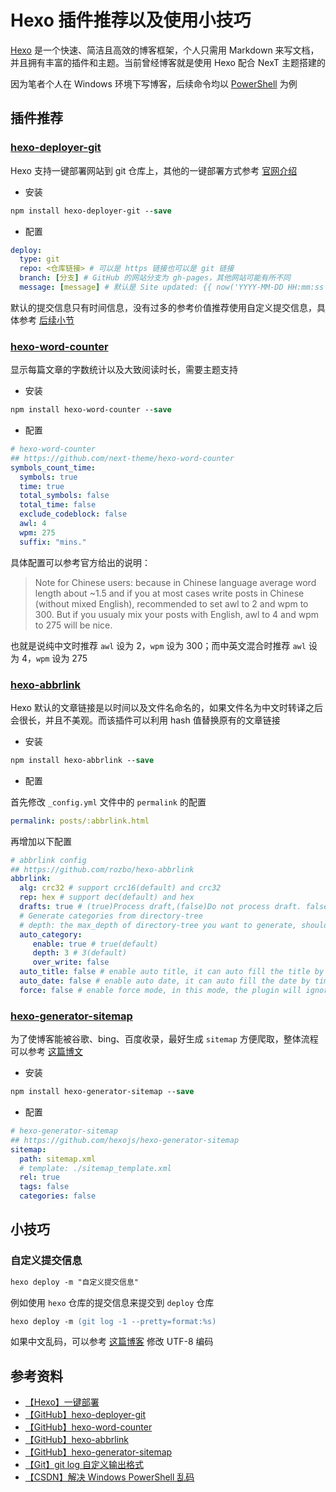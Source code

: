 # Hexo 插件推荐以及使用小技巧


[Hexo](https://hexo.io/zh-cn/) 是一个快速、简洁且高效的博客框架，个人只需用 Markdown 来写文档，并且拥有丰富的插件和主题。当前曾经博客就是使用 Hexo 配合 NexT 主题搭建的

因为笔者个人在 Windows 环境下写博客，后续命令均以 [PowerShell](https://docs.microsoft.com/zh-cn/powershell/scripting/install/installing-powershell?view=powershell-7.2) 为例

## 插件推荐

### [hexo-deployer-git](https://github.com/hexojs/hexo-deployer-git)

Hexo 支持一键部署网站到 git 仓库上，其他的一键部署方式参考 [官网介绍](https://hexo.io/zh-cn/docs/one-command-deployment)

- 安装

```ps
npm install hexo-deployer-git --save
```

- 配置

```yml
deploy:
  type: git
  repo: <仓库链接> # 可以是 https 链接也可以是 git 链接
  branch: [分支] # GitHub 的网站分支为 gh-pages，其他网站可能有所不同
  message: [message] # 默认是 Site updated: {{ now('YYYY-MM-DD HH:mm:ss') }}
```

默认的提交信息只有时间信息，没有过多的参考价值推荐使用自定义提交信息，具体参考 [后续小节](#自定义提交信息)

### [hexo-word-counter](https://github.com/next-theme/hexo-word-counter)

显示每篇文章的字数统计以及大致阅读时长，需要主题支持

- 安装

```ps
npm install hexo-word-counter --save
```

- 配置

```yml
# hexo-word-counter
## https://github.com/next-theme/hexo-word-counter
symbols_count_time:
  symbols: true
  time: true
  total_symbols: false
  total_time: false
  exclude_codeblock: false
  awl: 4
  wpm: 275
  suffix: "mins."
```

具体配置可以参考官方给出的说明：

> Note for Chinese users: because in Chinese language average word length about ~1.5 and if you at most cases write posts in Chinese (without mixed English), recommended to set awl to 2 and wpm to 300.
> But if you usualy mix your posts with English, awl to 4 and wpm to 275 will be nice.

也就是说纯中文时推荐 `awl` 设为 2，`wpm` 设为 300；而中英文混合时推荐 `awl` 设为 4，`wpm` 设为 275

### [hexo-abbrlink](https://github.com/rozbo/hexo-abbrlink)

Hexo 默认的文章链接是以时间以及文件名命名的，如果文件名为中文时转译之后会很长，并且不美观。而该插件可以利用 hash 值替换原有的文章链接

- 安装

```ps
npm install hexo-abbrlink --save
```

- 配置

首先修改 `_config.yml` 文件中的 `permalink` 的配置

```yml
permalink: posts/:abbrlink.html
```

再增加以下配置

```yml
# abbrlink config
## https://github.com/rozbo/hexo-abbrlink
abbrlink:
  alg: crc32 # support crc16(default) and crc32
  rep: hex # support dec(default) and hex
  drafts: true # (true)Process draft,(false)Do not process draft. false(default)
  # Generate categories from directory-tree
  # depth: the max_depth of directory-tree you want to generate, should > 0
  auto_category:
     enable: true # true(default)
     depth: 3 # 3(default)
     over_write: false
  auto_title: false # enable auto title, it can auto fill the title by path
  auto_date: false # enable auto date, it can auto fill the date by time today
  force: false # enable force mode, in this mode, the plugin will ignore the cache, and calc the abbrlink for every post even it already had abbrlink.
```

### [hexo-generator-sitemap](https://github.com/hexojs/hexo-generator-sitemap)

为了使博客能被谷歌、bing、百度收录，最好生成 `sitemap` 方便爬取，整体流程可以参考 [这篇博文](/posts/abac0c46/)

- 安装

```ps
npm install hexo-generator-sitemap --save
```

- 配置

```yml
# hexo-generator-sitemap
## https://github.com/hexojs/hexo-generator-sitemap
sitemap:
  path: sitemap.xml
  # template: ./sitemap_template.xml
  rel: true
  tags: false
  categories: false
```

## 小技巧

### 自定义提交信息

```ps
hexo deploy -m "自定义提交信息"
```

例如使用 `hexo` 仓库的提交信息来提交到 `deploy` 仓库

```ps
hexo deploy -m (git log -1 --pretty=format:%s)
```

如果中文乱码，可以参考 [这篇博客](https://blog.csdn.net/weixin_43426860/article/details/83348284) 修改 UTF-8 编码

## 参考资料

- [【Hexo】一键部署](https://hexo.io/zh-cn/docs/one-command-deployment)
- [【GitHub】hexo-deployer-git](https://github.com/hexojs/hexo-deployer-git)
- [【GitHub】hexo-word-counter](https://github.com/next-theme/hexo-word-counter)
- [【GitHub】hexo-abbrlink](https://github.com/rozbo/hexo-abbrlink)
- [【GitHub】hexo-generator-sitemap](https://github.com/hexojs/hexo-generator-sitemap)
- [【Git】git log 自定义输出格式](https://git-scm.com/docs/git-log#_pretty_formats)
- [【CSDN】解决 Windows PowerShell 乱码](https://blog.csdn.net/weixin_43426860/article/details/83348284)


